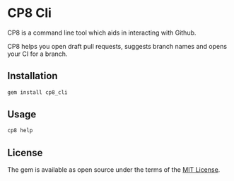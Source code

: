 # CP8 Cli
CP8 is a command line tool which aids in interacting with Github.

CP8 helps you open draft pull requests, suggests branch names and opens your CI for a branch.

## Installation

```bash
gem install cp8_cli
```

## Usage

```bash
cp8 help
```


## License

The gem is available as open source under the terms of the [MIT License](http://opensource.org/licenses/MIT).
